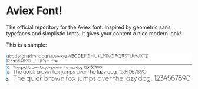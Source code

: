 # Aviex Font!
The official reporitory for the Aviex font. Inspired by geometric sans typefaces and simplistic fonts. It gives your content a nice modern look!

This is a sample:

![Screen Shot](https://github.com/samuraininja360/Aviex/blob/main/Aviex%20Sans%20Sample.PNG)
